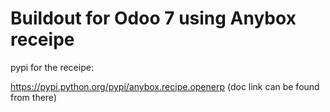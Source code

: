 Buildout for Odoo 7 using Anybox receipe
========================================

pypi for the receipe:

https://pypi.python.org/pypi/anybox.recipe.openerp (doc link can be found from there)
